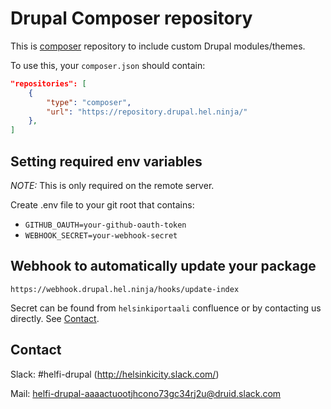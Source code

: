 # Drupal Composer repository

This is [composer](https://getcomposer.org/) repository to include custom Drupal modules/themes.

To use this, your `composer.json` should contain:

```json
"repositories": [
    {
        "type": "composer",
        "url": "https://repository.drupal.hel.ninja/"
    },
]
```

## Setting required env variables 

*NOTE:* This is only required on the remote server.

Create .env file to your git root that contains:

- `GITHUB_OAUTH=your-github-oauth-token`
- `WEBHOOK_SECRET=your-webhook-secret`

## Webhook to automatically update your package

`https://webhook.drupal.hel.ninja/hooks/update-index`

Secret can be found from `helsinkiportaali` confluence or by contacting us directly. See [Contact](#contact).

## Contact

Slack: #helfi-drupal (http://helsinkicity.slack.com/)

Mail: helfi-drupal-aaaactuootjhcono73gc34rj2u@druid.slack.com
